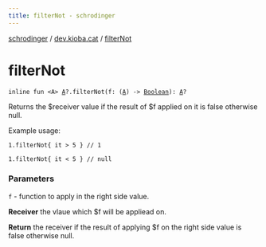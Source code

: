 ```yaml
---
title: filterNot - schrodinger
---
```


[schrodinger](../index.html) / [dev.kioba.cat](index.html) / [filterNot](./filter-not.html)

# filterNot

`inline fun <A> `[`A`](filter-not.html#A)`?.filterNot(f: (`[`A`](filter-not.html#A)`) -> `[`Boolean`](https://kotlinlang.org/api/latest/jvm/stdlib/kotlin/-boolean/index.html)`): `[`A`](filter-not.html#A)`?`

Returns the $receiver value if the result of $f applied on it is false otherwise null.

Example usage:

```
1.filterNot{ it > 5 } // 1

1.filterNot{ it < 5 } // null
```

### Parameters

`f` - function to apply in the right side value.

**Receiver**
the vlaue which $f will be appliead on.

**Return**
the receiver if the result of applying $f on the right side value is false otherwise null.

